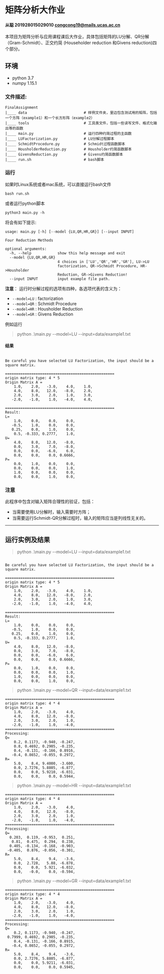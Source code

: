 # 矩阵分析大作业
#### 从聪  201928015029010  congcong19@mails.ucas.ac.cn

本项目为矩阵分析与应用课程课后大作业，具体包括矩阵的LU分解、QR分解（Gram-Schmidt）、正交约简 (Householder reduction 和Givens reduction)四个部分。
## 环境
* python 3.7
* numpy 1.15.1

### 文件描述:
```
FinalAssignment
|____ data                          # 样例文件夹，里边包含测试用的矩阵，包括一个方阵（example1）和一个长方形阵（example2）
|____ tools                         # 工具类文件，包括一些读写文件、格式化输出等的函数
|____ main.py                       # 运行四种约简过程的主函数
|____ LUFactorization.py            # LU分解过程脚本
|____ SchmidtProcedure.py           # Schmidt过程函数脚本
|____ HousholderReduction.py        # Housholder约简函数脚本
|____ GivensReduction.py            # Givens约简函数脚本
|____ run.sh                        # bash脚本

```
### 运行
如果时Linux系统或者mac系统，可以直接运行bash文件
```
bash run.sh
```

或者运行python脚本

```
python3 main.py -h
```

将会有如下提示:

```
usage: main.py [-h] [--model {LU,QR,HR,GR}] [--input INPUT]

Four Reduction Methods

optional arguments:
  -h, --help            show this help message and exit
  --model {LU,QR,HR,GR}
                        4 choices in ['LU','QR','HR','GR'], LU->LU
                        factorization, QR->Schmidt Procedure, HR->Housholder
                        Reduction, GR->Givens Reduction!
  --input INPUT         input example file path.
```

**注意**： 运行时分解过程的选项有四种，各选项代表的含义为：
  - `--model=LU` : factorization
  - `--model=QR` : Schmidt Procedure
  - `--model=HR` : Housholder Reduction
  - `--model=GR` : Givens Reduction 

例如运行
> python .\main.py --model=LU --input=data/example1.txt
<!-- 1. 本程序可运行多个例子，支持在.data/example.txt中使用多个矩阵实例，并通过在运行是使用参数'--egnum'(default=1)进行指定需要运行的实例个数。 -->

#### 结果
```

Be careful you have selected LU Factorization, the input should be a square matrix.

==================================================
origin matrix type: 4 * 5
Origin Matrix A =
    1.0,    2.0,   -3.0,    4.0,    1.0,
    4.0,    8.0,   12.0,   -8.0,    2.0,
    2.0,    3.0,    2.0,    1.0,    3.0,
   -2.0,   -1.0,    1.0,   -4.0,    4.0,

==================================================
Result:
L=
    1.0,    0.0,    0.0,    0.0,
   -0.5,    1.0,    0.0,    0.0,
   0.25,    0.0,    1.0,    0.0,
    0.5, -0.333, 0.2777,    1.0,
U=
    4.0,    8.0,   12.0,   -8.0,
    0.0,    3.0,    7.0,   -8.0,
    0.0,    0.0,   -6.0,    6.0,
    0.0,    0.0,    0.0, 0.6666,
P=
    0.0,    1.0,    0.0,    0.0,
    0.0,    0.0,    0.0,    1.0,
    1.0,    0.0,    0.0,    0.0,
    0.0,    0.0,    1.0,    0.0,
```

### 注意

此程序中包含对输入矩阵合理性的验证，包括：
  - 当需要使用LU分解时，输入需要时方阵；
  - 当需要运行Schmidt-QR分解过程时，输入的矩阵应当是列线性无关的。


---
## 运行实例及结果

> python .\main.py --model=LU --input=data/example1.txt

```

Be careful you have selected LU Factorization, the input should be a square matrix.

================================================== 
origin matrix type: 4 * 5 
Origin Matrix A = 
    1.0,    2.0,   -3.0,    4.0,    1.0,
    4.0,    8.0,   12.0,   -8.0,    2.0,
    2.0,    3.0,    2.0,    1.0,    3.0,
   -2.0,   -1.0,    1.0,   -4.0,    4.0,

==================================================
Result:
L=
    1.0,    0.0,    0.0,    0.0,
   -0.5,    1.0,    0.0,    0.0,
   0.25,    0.0,    1.0,    0.0,
    0.5, -0.333, 0.2777,    1.0,
U=
    4.0,    8.0,   12.0,   -8.0,
    0.0,    3.0,    7.0,   -8.0,
    0.0,    0.0,   -6.0,    6.0,
    0.0,    0.0,    0.0, 0.6666,
P=
    0.0,    1.0,    0.0,    0.0,
    0.0,    0.0,    0.0,    1.0,
    1.0,    0.0,    0.0,    0.0,
    0.0,    0.0,    1.0,    0.0,
```

> python .\main.py --model=QR --input=data/example1.txt

```
================================================== 
origin matrix type: 4 * 4 
Origin Matrix A =
    1.0,    2.0,   -3.0,    4.0,
    4.0,    8.0,   12.0,   -8.0,
    2.0,    3.0,    2.0,    1.0,
   -2.0,   -1.0,    1.0,   -4.0,
==================================================
Processing:
Q=
    0.2, 0.1173, -0.940, -0.247,
    0.8, 0.4692, 0.2905, -0.235,
    0.4, -0.131, -0.166, 0.8916,
   -0.4, 0.8652, -0.055, 0.2972,
R=
    5.0,    8.4, 9.4000, -3.600,
    0.0, 2.7276, 5.8805, -6.877,
    0.0,    0.0, 5.9210, -6.031,
    0.0,    0.0,    0.0, 0.5944,
```

> python .\main.py --model=HR --input=data/example1.txt

```
================================================== 
origin matrix type: 4 * 4 
Origin Matrix A =
    1.0,    2.0,   -3.0,    4.0,
    4.0,    8.0,   12.0,   -8.0,
    2.0,    3.0,    2.0,    1.0,
   -2.0,   -1.0,    1.0,   -4.0,
==================================================
Processing:
Q=
  0.203,  0.119, -0.953,  0.251,
   0.81,  0.475,  0.294,  0.238,
  0.405, -0.134, -0.168, -0.903,
 -0.405,  0.876, -0.056, -0.301,
R=
    5.0,    8.4,    9.4,   -3.6,
    0.0,  2.728,   5.88, -6.878,
    0.0,    0.0,  5.921, -6.032,
    0.0,   -0.0,    0.0, -0.594,
```

> python .\main.py --model=GR --input=data/example1.txt

```
================================================== 
origin matrix type: 4 * 4 
Origin Matrix A =
    1.0,    2.0,   -3.0,    4.0,
    4.0,    8.0,   12.0,   -8.0,
    2.0,    3.0,    2.0,    1.0,
   -2.0,   -1.0,    1.0,   -4.0,
==================================================
Processing:
Q=
    0.2, 0.1173, -0.940, -0.247,
 0.7999, 0.4692, 0.2905, -0.235,
    0.4, -0.131, -0.166, 0.8915,
   -0.4, 0.8652, -0.055, 0.2972,
R=
    5.0,    8.4,    9.4,   -3.6,
    0.0, 2.7276, 5.8805, -6.877,
    0.0,    0.0, 5.9211, -6.031,
    0.0,    0.0,    0.0, 0.5945,
```